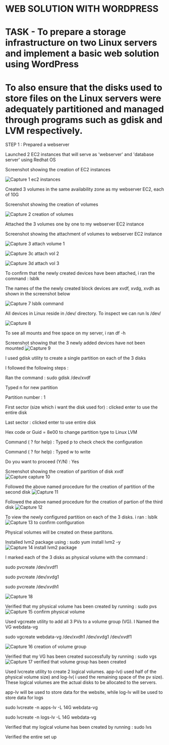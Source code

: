 
# WEB SOLUTION WITH WORDPRESS

# TASK - To prepare a storage infrastructure on two Linux servers and implement a basic web solution using WordPress
     
# To also ensure that the disks used to store files on the Linux servers were adequately partitioned and managed through  programs such as gdisk and LVM respectively.
 
 
 
 STEP 1 : Prepared a webserver
 
 Launched 2 EC2 instances that will serve as 'webserver' and 'database server' using Redhat OS
 
 Screenshot showing the creation of EC2 instances
 
 ![Capture 1 ec2 instances](https://user-images.githubusercontent.com/92916632/146087488-3333bb1a-ed86-47e3-9294-988377be8bbf.PNG)

 
 Created 3 volumes in the same availability zone as my webserver EC2, each of 10G
 
 Screenshot showing the creation of volumes 
 
 ![Capture 2 creation of volumes](https://user-images.githubusercontent.com/92916632/146151256-7640a96f-eda4-49be-a084-f7f941a2a67c.PNG)

 
 
 Attached the 3 volumes one by one to my webserver EC2 instance
 
  Screenshot showing the attachment of volumes to webserver EC2 instance
 
 ![Capture 3 attach volume 1](https://user-images.githubusercontent.com/92916632/146151490-cc439dab-300d-45a5-b013-11b7858f7c7e.PNG)
 
 ![Capture 3c attach vol 2](https://user-images.githubusercontent.com/92916632/146151846-56c51d87-8ea3-4642-93aa-7f5d828604d5.PNG)
 
 ![Capture 3d attach vol 3](https://user-images.githubusercontent.com/92916632/146151917-c0a7e6ca-95be-473c-802f-648fe0cbe818.PNG) 
 
 
 To confirm that the newly created devices have been attached, i ran the command : lsblk
 
 The names of the the newly created block devices are xvdf, xvdg, xvdh as shown in the screenshot below 
 
 ![Capture 7 lsblk command](https://user-images.githubusercontent.com/92916632/146231101-6d74c41f-099a-4345-bf8b-96d96e6b687f.PNG)

 
  All devices in Linux reside in /dev/ directory. To inspect we can run ls /dev/
  
  ![Capture 8](https://user-images.githubusercontent.com/92916632/146231535-4350eb20-ce8f-464c-8392-ddee2c1306fd.PNG)
  
  
  To see all mounts and free space on my server, i ran df -h 
  
   Screenshot showing that the 3 newly added devices have not been mounted
  ![Capture 9](https://user-images.githubusercontent.com/92916632/146231757-f7ebeba3-f6b0-4c71-8926-d2c141cd42ab.PNG)
  
  
  I used gdisk utility to create a single partition on each of the 3 disks
  
  I followed the following steps :
  
  Ran the command : sudo gdisk /dev/xvdf
  
  Typed n for new partition 
  
  Partition number : 1
  
  First sector (size which i want the disk used for) : clicked enter to use the entire disk
  
  Last sector : clicked enter to use entire disk
  
  Hex code or Guid = 8e00 to change partition type to Linux LVM 
  
  
  Command ( ? for help) : Typed p to check check the configuration
  
  Command ( ? for help) : Typed w to write 
  
  Do you want to proceed (Y/N) : Yes
  
  
   Screenshot showing the creation of partition of disk xvdf
  ![Capture capture 10](https://user-images.githubusercontent.com/92916632/146240112-d016c1ab-0f0d-4ceb-9de4-5a0cb79d0812.PNG)
  
  Followed the above named procedure for the creation of partition of the second disk
   ![Capture 11](https://user-images.githubusercontent.com/92916632/146241325-7b03585a-994b-47df-8a76-e805a1aa685d.PNG)
  
  Followed the above named procedure for the creation of partion of the third disk
   ![Capture 12](https://user-images.githubusercontent.com/92916632/146241861-9cc04cd9-a78a-4f17-aa69-23f76f5ebc47.PNG)
  
  To view the newly configured partition on each of the 3 disks. i ran : lsblk
   ![Capture 13 to confirm configuration](https://user-images.githubusercontent.com/92916632/146242086-275cf978-2993-4028-b985-365d7c06a9fa.PNG)
   
 
  Physical volumes will be created on these partitons.
  
  Installed lvm2 package using : sudo yum install lvm2 -y
  ![Capture 14 install lvm2 package](https://user-images.githubusercontent.com/92916632/146272224-357405da-8669-4147-b1c1-1c28c6c95502.PNG)
  
  
  I marked each of the 3 disks as physical volume with the command :   
  
  sudo pvcreate /dev/xvdf1
 
  sudo pvcreate /dev/xvdg1
  
  sudo pvcreate /dev/xvdh1
  
 ![Capture 18](https://user-images.githubusercontent.com/92916632/146274626-b07ea3da-3ca2-4dce-b6ee-f87391a8de71.PNG)
  
  Verified that my physical volume has been created by running : sudo pvs
  ![Capture 15 confirm physical volume](https://user-images.githubusercontent.com/92916632/146273030-c5181b09-9c28-4bc9-8d5b-a2bb60d2d0b3.PNG)
  
 
  Used vgcreate utility to add all 3 PVs to a volume group (VG).  I Named the VG webdata-vg 
  
  sudo vgcreate webdata-vg /dev/xvdh1 /dev/xvdg1 /dev/xvdf1
  
  ![Capture 16 creation of volume group](https://user-images.githubusercontent.com/92916632/146273540-04c40c55-0df9-4645-986e-67a6e6dc5733.PNG)
  
  Verified that my VG has been created successfully by running : sudo vgs
  ![Capture 17 verified that volume group has been created](https://user-images.githubusercontent.com/92916632/146274109-f8a261e5-d5e9-40bf-b824-0befa7dcbaf5.PNG)
  
  Used lvcreate utility to create 2 logical volumes.  app-lv(i used half of the physical volume size) and log-lv( i used the remaining space of the pv size). 
  These logical volumes are the actual disks to be allocated to the servers.
  
  app-lv will be used to store data for the website, while log-lv will be used to store data for logs
  
  sudo lvcreate -n apps-lv -L 14G webdata-vg
  
  sudo lvcreate -n logs-lv -L 14G webdata-vg
  
  Verified that my logical volume has been created by running : sudo lvs
  
  
  Verified the entire set up 
  
  
  
  



  
  
   
   
  
  
  
  

  
  
  
  
 
 
 



 
 
